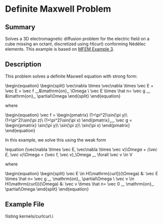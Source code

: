 # Definite Maxwell Problem

## Summary

Solves a 3D electromagnetic diffusion problem for
  the electric field on a cube missing an octant, discretized using $H(\mathrm{curl})$ conforming Nédélec elements. This example
  is based on [MFEM Example 3](https://mfem.org/examples/).

## Description

This problem solves a definite Maxwell equation with strong form:

\begin{equation}
\begin{split}
\vec\nabla \times \vec\nabla \times \vec E + \vec E = \vec f \,\,\,&\mathrm{on}\,\, \Omega \\
\vec E \times \hat n= \vec g \,\,\, &\mathrm{on}\,\, \partial\Omega
\end{split}
\end{equation}

where

\begin{equation}
\vec f = \begin{pmatrix}
    (1+\pi^2)\sin(\pi y)\\
    (1+\pi^2)\sin(\pi z)\\
    (1+\pi^2)\sin(\pi x)
\end{pmatrix},\,\,\,
\vec g = \begin{pmatrix}
    \sin(\pi y)\\
    \sin(\pi z)\\
    \sin(\pi x)
\end{pmatrix}
\end{equation}

In this example, we solve this using the weak form

!equation
(\vec\nabla \times \vec E, \vec\nabla \times \vec v)_\Omega + (\vec E, \vec v)_\Omega
= (\vec f, \vec v)_\Omega \,\,\, \forall \vec v \in V

where

\begin{equation}
\begin{split}
\vec E \in H(\mathrm{curl})(\Omega) &: \vec E \times \hat n= \vec g \,\,\, \mathrm{on}\,\, \partial\Omega \\
\vec v \in H(\mathrm{curl})(\Omega) &: \vec v \times \hat n= \vec 0 \,\,\, \mathrm{on}\,\, \partial\Omega
\end{split}
\end{equation}

## Example File

!listing kernels/curlcurl.i
